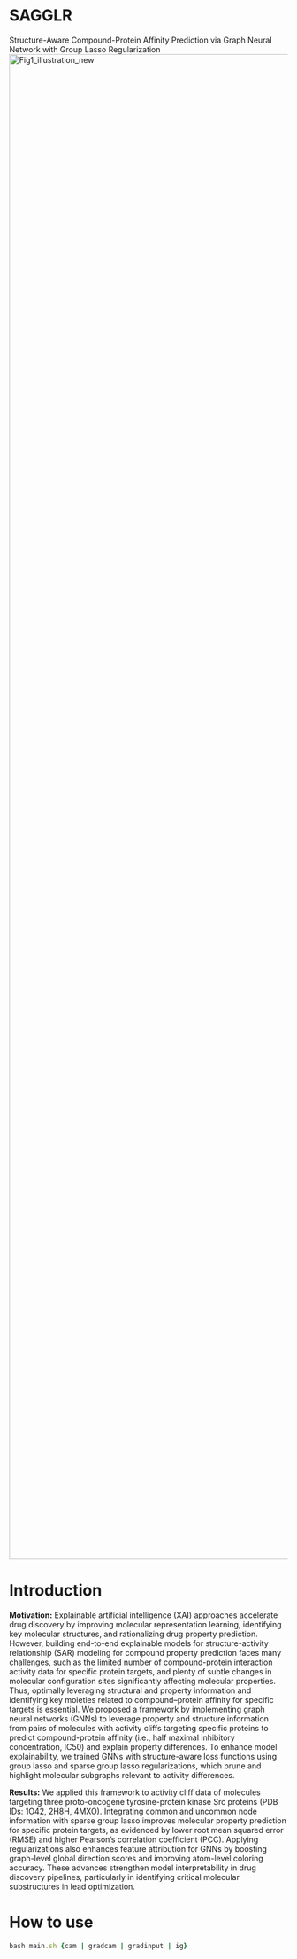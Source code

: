 # SAGGLR
Structure-Aware Compound-Protein Affinity Prediction via Graph Neural Network with Group Lasso Regularization
<img width="5315" height="2717" alt="Fig1_illustration_new" src="https://github.com/user-attachments/assets/a9c1512d-5d99-4b93-9bcb-9425d08cfd63" />

# Introduction
**Motivation:** Explainable artificial intelligence (XAI) approaches accelerate drug discovery by improving molecular representation learning, identifying key molecular structures, and rationalizing drug property prediction. However, building end-to-end explainable models for structure-activity relationship (SAR) modeling for compound property prediction faces many challenges, such as the limited number of compound-protein interaction activity data for specific protein targets, and plenty of subtle changes in molecular configuration sites significantly affecting molecular properties. Thus, optimally leveraging structural and property information and identifying key moieties related to compound–protein affinity for specific targets is essential. We proposed a framework by implementing graph neural networks (GNNs) to leverage property and structure information from pairs of molecules with activity cliffs targeting specific proteins to predict compound-protein affinity (i.e., half maximal inhibitory concentration, IC50) and explain property differences. To enhance model explainability, we trained GNNs with structure-aware loss functions using group lasso and sparse group lasso regularizations, which prune and highlight molecular subgraphs relevant to activity differences.

**Results:** We applied this framework to activity cliff data of molecules targeting three proto-oncogene tyrosine-protein kinase Src proteins (PDB IDs: 1O42, 2H8H, 4MXO). Integrating common and uncommon node information with sparse group lasso improves molecular property prediction for specific protein targets, as evidenced by lower root mean squared error (RMSE) and higher Pearson’s correlation coefficient (PCC). Applying regularizations also enhances feature attribution for GNNs by boosting graph-level global direction scores and improving atom-level coloring accuracy. These advances strengthen model interpretability in drug discovery pipelines, particularly in identifying critical molecular substructures in lead optimization.

# How to use
```ruby
bash main.sh {cam | gradcam | gradinput | ig}
```
